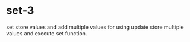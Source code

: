 # set-3
set 
store values and add multiple values for using update store multiple values and execute set function.
